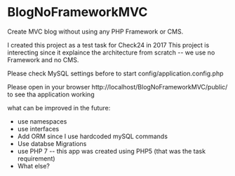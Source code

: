 # BlogNoFrameworkMVC
Create MVC blog without using any PHP Framework or CMS.

I created this project as a test task for Check24 in 2017
This project is interecting since it explaince the architecture from scratch -- we use no Framework and no CMS.


Please check MySQL settings before to start config/application.config.php

Please open in your browser http://localhost/BlogNoFrameworkMVC/public/ to see tha application working


what can be improved in the future:
* use namespaces
* use interfaces
* Add ORM since I use hardcoded mySQL commands
* Use databse Migrations
* use PHP 7 -- this app was created using PHP5 (that was the task requirement)
* What else?

